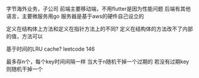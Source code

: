字节海外业务，子公司
前端主要移动端，不用flutter是因为性能问题
后端有其他语言，主要微服务用go
服务器是基于aws的硬件自己设立的

定义在结构体上方法和定义在指针方法上的不同?
定义在结构体的方法改不了内部的值，方法可以

基于时间的LRU cache? leetcode 146

最多存n个，每个key时间间隔一样
当大于n随机干掉一个过期的
若没有过期key 则随机干掉一个




